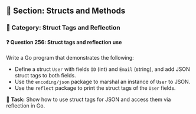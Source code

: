 ## 📘 Section: Structs and Methods  
### 🔹 Category: Struct Tags and Reflection  
#### ❓ Question 256: Struct tags and reflection use

Write a Go program that demonstrates the following:

- Define a struct `User` with fields `ID` (int) and `Email` (string), and add JSON struct tags to both fields.
- Use the `encoding/json` package to marshal an instance of `User` to JSON.
- Use the `reflect` package to print the struct tags of the `User` fields.

🔧 **Task:** Show how to use struct tags for JSON and access them via reflection in Go.
